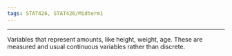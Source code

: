 ```yaml
---
tags: STAT426, STAT426/Midterm1
---
```


---
Variables that represent amounts, like height, weight, age. These are measured and usual continuous variables rather than discrete.  